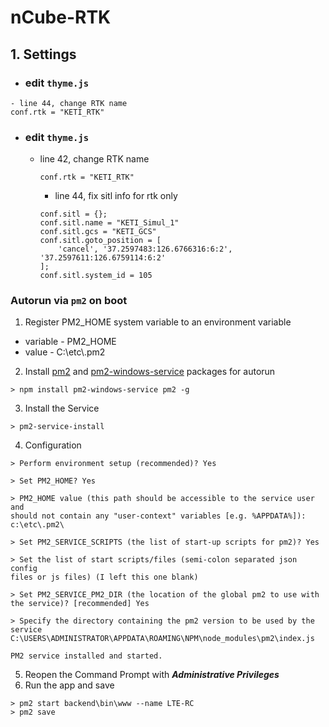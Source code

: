 # nCube-RTK

## 1. Settings

- ### edit `thyme.js`
```
- line 44, change RTK name 
conf.rtk = "KETI_RTK"
```

- ### edit `thyme.js`
  - line 42, change RTK name 
    ```
    conf.rtk = "KETI_RTK"
    ```

    - line 44, fix sitl info for rtk only
    ```
    conf.sitl = {};
    conf.sitl.name = "KETI_Simul_1"
    conf.sitl.gcs = "KETI_GCS"
    conf.sitl.goto_position = [
        'cancel', '37.2597483:126.6766316:6:2', '37.2597611:126.6759114:6:2'
    ];
    conf.sitl.system_id = 105
    ```

### Autorun via `pm2` on boot
1. Register PM2_HOME system variable to an environment variable
- variable - PM2_HOME
- value - C:\etc\\.pm2

2. Install [pm2](https://pm2.keymetrics.io/) and [pm2-windows-service](https://github.com/jon-hall/pm2-windows-service) packages for autorun
```shell
> npm install pm2-windows-service pm2 -g
```
3. Install the Service
```shell
> pm2-service-install
```
4. Configuration
```shell
> Perform environment setup (recommended)? Yes

> Set PM2_HOME? Yes

> PM2_HOME value (this path should be accessible to the service user and
should not contain any "user-context" variables [e.g. %APPDATA%]): c:\etc\.pm2\

> Set PM2_SERVICE_SCRIPTS (the list of start-up scripts for pm2)? Yes

> Set the list of start scripts/files (semi-colon separated json config
files or js files) (I left this one blank)

> Set PM2_SERVICE_PM2_DIR (the location of the global pm2 to use with the service)? [recommended] Yes

> Specify the directory containing the pm2 version to be used by the
service C:\USERS\ADMINISTRATOR\APPDATA\ROAMING\NPM\node_modules\pm2\index.js

PM2 service installed and started.
```
5. Reopen the Command Prompt with ***Administrative Privileges***
6. Run the app and save
```shell
> pm2 start backend\bin\www --name LTE-RC
> pm2 save   
```
